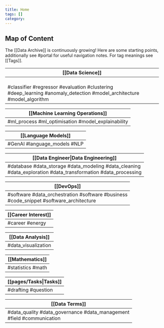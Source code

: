 ```yaml
---
title: Home
tags: []
category:
---
```

## Map of Content

The [[Data Archive]] is continuously growing! Here are some starting points, additionally see #portal for useful navigation notes. For tag meanings see [[Tags]].

| [[Data Science]]                                                                                                                  |
| --------------------------------------------------------------------------------------------------------------------------------- |
| <br>#classifier #regressor #evaluation #clustering<br> #deep_learning #anomaly_detection #model_architecture #model_algorithm<br> |

| [[Machine Learning Operations]]                                                                                                                                    |
| ------------------------------------------------------------------------------------------------------------------------------------------------------------------ |
| #ml_process #ml_optimisation #model_explainability<br>                                                                                                             |

| [[Language Models]]                                                                                                     |
| ----------------------------------------------------------------------------------------------------------------------- |
| #GenAI #language_models #NLP<br>                                                                                        |

| [[Data Engineer\|Data Engineering]]                                                                                     |
| ----------------------------------------------------------------------------------------------------------------------- |
| #database #data_storage  #data_modeling #data_cleaning<br> #data_exploration  #data_transformation #data_processing<br> |

| [[DevOps]]                                                                                      |
| ----------------------------------------------------------------------------------------------- |
| #software  #data_orchestration #software #business<br> #code_snippet #software_architecture<br> |

| [[Career Interest]]<br>                                                                             |
| --------------------------------------------------------------------------------------------------- |
| #career #energy                                                                                     |

| [[Data Analysis]]<br>                                                                               |
| --------------------------------------------------------------------------------------------------- |
| #data_visualization                                                                                 |

| [[Mathematics]]<br>                                                                                 |
| --------------------------------------------------------------------------------------------------- |
| #statistics #math                                                                                   |

| [[pages/Tasks\|Tasks]]<br>                                                                          |
| --------------------------------------------------------------------------------------------------- |
| #drafting #question                                                                                 |

| [[Data Terms]]                                                                |
| ----------------------------------------------------------------------------- |
| #data_quality #data_governance #data_management <br>#field #communication<br> |
